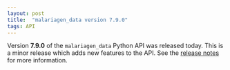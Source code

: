 ```yaml
---
layout: post
title:  "malariagen_data version 7.9.0"
tags: API
---
```


Version <strong>7.9.0</strong> of the `malariagen_data` Python API was
released today. This is a minor release which adds new features to the
API. See the [release
notes](https://github.com/malariagen/malariagen-data-python/releases/tag/v7.9.0)
for more information.
